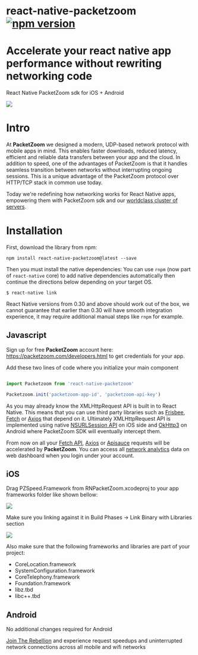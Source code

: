 # react-native-packetzoom [![npm version](https://img.shields.io/npm/v/react-native-packetzoom.svg?style=flat)](https://www.npmjs.com/package/react-native-packetzoom)

# Accelerate your react native app performance without rewriting networking code

React Native PacketZoom sdk for iOS + Android

![](http://i.imgur.com/GPEgdkT.png)


# Intro

At __PacketZoom__ we designed a modern, UDP-based network protocol with mobile apps in mind. This enables faster downloads, reduced latency, efficient and reliable data transfers between your app and the cloud. In addition to speed, one of the advantages of PacketZoom is that it handles seamless transition between networks without interrupting ongoing sessions. This is a unique advantage of the PacketZoom protocol over HTTP/TCP stack in common use today. 

Today we're redefining how networking works for React Native apps, empowering them with PacketZoom sdk and our [worldclass cluster of servers](http://status.packetzoom.com).

# Installation

First, download the library from npm:

```
npm install react-native-packetzoom@latest --save
```

Then you must install the native dependencies: You can use `rnpm` (now part of `react-native` core) to
add native dependencies automatically then continue the directions below depending on your target OS.

   `$ react-native link`
   
React Native versions from 0.30 and above should work out of the box, we cannot guarantee that earlier than 0.30
will have smooth integration experience, it may require additional manual steps like `rnpm` for example.

## Javascript

Sign up for free __PacketZoom__ account here: https://packetzoom.com/developers.html to get credentials for your app.

Add these two lines of code where you initialize your main component

```js

import Packetzoom from 'react-native-packetzoom'

Packetzoom.init('packetzoom-app-id', 'packetzoom-api-key')
```

As you may already know the XMLHttpRequest API is built in to React Native. This means that you can use third party libraries such as [Frisbee](https://github.com/crocodilejs/frisbee), [Fetch](https://developer.mozilla.org/en-US/docs/Web/API/Fetch_API) or [Axios](https://github.com/mzabriskie/axios) that depend on it. Ultimately XMLHttpRequest API is implemented using native [NSURLSession API](https://developer.apple.com/library/content/documentation/Cocoa/Conceptual/URLLoadingSystem/Articles/UsingNSURLSession.html#//apple_ref/doc/uid/TP40013509-SW1) on iOS side and [OkHttp3](https://github.com/square/okhttp) on Android
where PacketZoom SDK will eventually intercept them.

From now on all your [Fetch API](https://developer.mozilla.org/en-US/docs/Web/API/Fetch_API),
[Axios](https://github.com/mzabriskie/axios) or [Apisauce](https://github.com/skellock/apisauce) requests will be accelerated
by __PacketZoom__. You can access all [network analytics](https://packetzoom.com/blog/introducing-http-optimizer-and-analytics-service.html) data on web dashboard when you login under your account.

## iOS

Drag PZSpeed.Framework from RNPacketZoom.xcodeproj to your app frameworks folder like shown bellow:

![](http://i.imgur.com/z71C8Nh.png)


Make sure you linking against it in Build Phases -> Link Binary with Libraries section

![](http://i.imgur.com/e6ftLfX.png)

Also make sure that the following frameworks and libraries are part of your project: 

- CoreLocation.framework
- SystemConfiguration.framework
- CoreTelephony.framework
- Foundation.framework
- libz.tbd
- libc++.tbd

## Android

No additional changes required for Android


[Join The Rebellion](https://packetzoom.com/developers.html) and experience request speedups and uninterrupted network connections across all mobile and wifi networks
